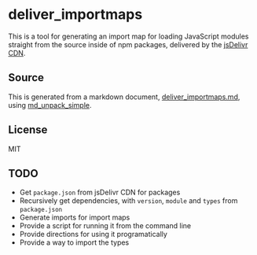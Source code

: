 # deliver_importmaps

This is a tool for generating an import map for loading JavaScript modules
straight from the source inside of npm packages, delivered by the
[jsDelivr CDN][jsd].

## Source

This is generated from a markdown document, [deliver_importmaps.md][src], using
[md_unpack_simple][md_unpack_simple].

## License

MIT

## TODO

- Get `package.json` from jsDelivr CDN for packages
- Recursively get dependencies, with `version`, `module` and `types` from
  `package.json`
- Generate imports for import maps
- Provide a script for running it from the command line
- Provide directions for using it programatically
- Provide a way to import the types

[jsd]: https://jsdelivr.net/
[src]: https://github.com/ResourcesCo/macchiato/blob/main/build/deno/deliver_importmaps.md
[md_unpack_simple]: https://deno.land/x/md_unpack_simple
